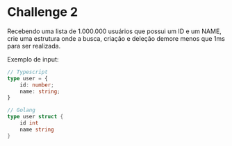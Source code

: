 # Challenge 2
Recebendo uma lista de 1.000.000 usuários que possui um ID e um NAME, crie uma estrutura onde a busca, criação e deleção demore menos que 1ms para ser realizada.

Exemplo de input:
```ts
// Typescript
type user = {
    id: number;
    name: string;
}
```

```go
// Golang
type user struct {
    id int
    name string
}
```
